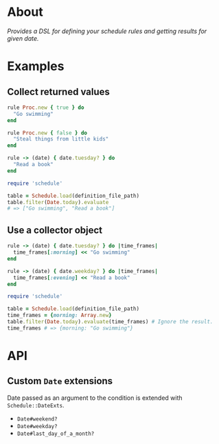 # About

_Provides a DSL for defining your schedule rules and getting results for given date._

# Examples

## Collect returned values

```ruby
rule Proc.new { true } do
  "Go swimming"
end

rule Proc.new { false } do
  "Steal things from little kids"
end

rule -> (date) { date.tuesday? } do
  "Read a book"
end
```

```ruby
require 'schedule'

table = Schedule.load(definition_file_path)
table.filter(Date.today).evaluate
# => ["Go swimming", "Read a book"]
```

## Use a collector object

```ruby
rule -> (date) { date.tuesday? } do |time_frames|
  time_frames[:morning] << "Go swimming"
end

rule -> (date) { date.weekday? } do |time_frames|
  time_frames[:evening] << "Read a book"
end
```

```ruby
require 'schedule'

table = Schedule.load(definition_file_path)
time_frames = {morning: Array.new}
table.filter(Date.today).evaluate(time_frames) # Ignore the result.
time_frames # => {morning: "Go swimming"}
```

# API

## Custom `Date` extensions

Date passed as an argument to the condition is extended with `Schedule::DateExts`.

- `Date#weekend?`
- `Date#weekday?`
- `Date#last_day_of_a_month?`
